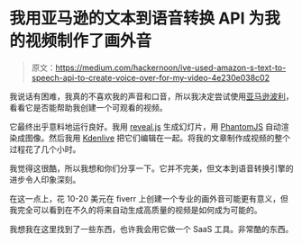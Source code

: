 # 我用亚马逊的文本到语音转换 API 为我的视频制作了画外音

> 原文：<https://medium.com/hackernoon/ive-used-amazon-s-text-to-speech-api-to-create-voice-over-for-my-video-4e230e038c02>

我说话有困难，我真的不喜欢我的声音和口音，所以我决定尝试使用[亚马逊波利](https://aws.amazon.com/polly/)，看看它是否能帮助我创建一个可观看的视频。

它最终出乎意料地运行良好。我用 [reveal.js](https://github.com/hakimel/reveal.js/) 生成幻灯片，用 [PhantomJS](http://phantomjs.org/) 自动渲染成图像。然后我用 [Kdenlive](https://kdenlive.org/) 把它们编辑在一起。将我的文章制作成视频的整个过程花了几个小时。

我觉得这很酷，所以我想和你们分享一下。它并不完美，但文本到语音转换引擎的进步令人印象深刻。

在这一点上，花 10-20 美元在 fiverr 上创建一个专业的画外音可能更有意义，但我完全可以看到在不久的将来自动生成高质量的视频是如何成为可能的。

我想我在这里找到了一些东西，也许我会用它做一个 SaaS 工具。非常酷的东西。